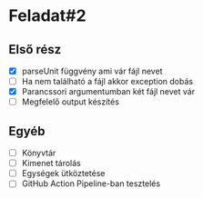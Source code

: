 # Feladat#2

## Első rész

- [x] parseUnit függvény ami vár fájl nevet
- [ ] Ha nem található a fájl akkor exception dobás
- [x] Parancssori argumentumban két fájl nevet vár
- [ ] Megfelelő output készítés

## Egyéb

- [ ] Könyvtár
- [ ] Kimenet tárolás
- [ ] Egységek ütköztetése
- [ ] GitHub Action Pipeline-ban tesztelés
